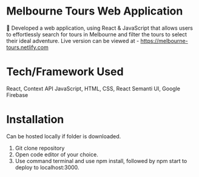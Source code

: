 # Melbourne Tours Web Application
	Developed a web application, using React & JavaScript that allows users to effortlessly search for tours in Melbourne and filter the tours to select their ideal adventure. Live version can be viewed at - https://melbourne-tours.netlify.com

# Tech/Framework Used
React,
Context API
JavaScript,
HTML,
CSS,
React Semanti UI,
Google Firebase

# Installation
Can be hosted locally if folder is downloaded.
  1. Git clone repository 
  2. Open code editor of your choice.
  3. Use command terminal and use npm install, followed by npm start to deploy to localhost:3000.


